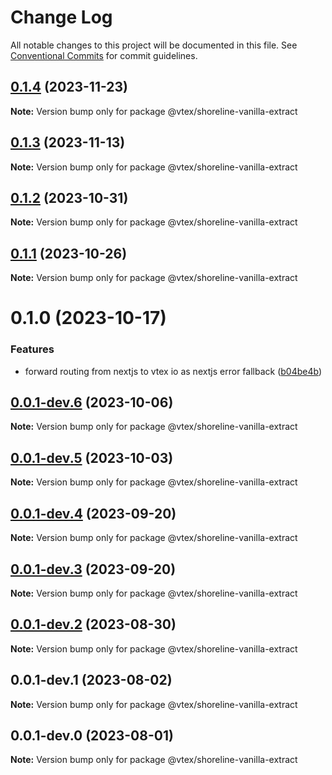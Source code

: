 # Change Log

All notable changes to this project will be documented in this file.
See [Conventional Commits](https://conventionalcommits.org) for commit guidelines.

## [0.1.4](https://github.com/vtex/shoreline/compare/@vtex/shoreline-vanilla-extract@0.1.3...@vtex/shoreline-vanilla-extract@0.1.4) (2023-11-23)

**Note:** Version bump only for package @vtex/shoreline-vanilla-extract

## [0.1.3](https://github.com/vtex/shoreline/compare/@vtex/shoreline-vanilla-extract@0.1.2...@vtex/shoreline-vanilla-extract@0.1.3) (2023-11-13)

**Note:** Version bump only for package @vtex/shoreline-vanilla-extract

## [0.1.2](https://github.com/vtex/shoreline/compare/@vtex/shoreline-vanilla-extract@0.1.1...@vtex/shoreline-vanilla-extract@0.1.2) (2023-10-31)

**Note:** Version bump only for package @vtex/shoreline-vanilla-extract

## [0.1.1](https://github.com/vtex/shoreline/compare/@vtex/shoreline-vanilla-extract@0.1.0...@vtex/shoreline-vanilla-extract@0.1.1) (2023-10-26)

**Note:** Version bump only for package @vtex/shoreline-vanilla-extract

# 0.1.0 (2023-10-17)

### Features

- forward routing from nextjs to vtex io as nextjs error fallback ([b04be4b](https://github.com/vtex/shoreline/commit/b04be4bae9d20124443e762c661d7719cdb3d22d))

## [0.0.1-dev.6](https://github.com/vtex/shoreline/compare/@vtex/shoreline-vanilla-extract@0.0.1-dev.5...@vtex/shoreline-vanilla-extract@0.0.1-dev.6) (2023-10-06)

**Note:** Version bump only for package @vtex/shoreline-vanilla-extract

## [0.0.1-dev.5](https://github.com/vtex/shoreline/compare/@vtex/shoreline-vanilla-extract@0.0.1-dev.4...@vtex/shoreline-vanilla-extract@0.0.1-dev.5) (2023-10-03)

**Note:** Version bump only for package @vtex/shoreline-vanilla-extract

## [0.0.1-dev.4](https://github.com/vtex/shoreline/compare/@vtex/shoreline-vanilla-extract@0.0.1-dev.3...@vtex/shoreline-vanilla-extract@0.0.1-dev.4) (2023-09-20)

**Note:** Version bump only for package @vtex/shoreline-vanilla-extract

## [0.0.1-dev.3](https://github.com/vtex/shoreline/compare/@vtex/shoreline-vanilla-extract@0.0.1-dev.2...@vtex/shoreline-vanilla-extract@0.0.1-dev.3) (2023-09-20)

**Note:** Version bump only for package @vtex/shoreline-vanilla-extract

## [0.0.1-dev.2](https://github.com/vtex/shoreline/compare/@vtex/shoreline-vanilla-extract@0.0.1-dev.1...@vtex/shoreline-vanilla-extract@0.0.1-dev.2) (2023-08-30)

**Note:** Version bump only for package @vtex/shoreline-vanilla-extract

## 0.0.1-dev.1 (2023-08-02)

**Note:** Version bump only for package @vtex/shoreline-vanilla-extract

## 0.0.1-dev.0 (2023-08-01)

**Note:** Version bump only for package @vtex/shoreline-vanilla-extract
